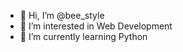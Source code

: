 - 👋 Hi, I’m @bee_style
- 👀 I’m interested in Web Development
- 🌱 I’m currently learning Python


<!---
bee101-dev/bee101-dev is a ✨ special ✨ repository because its `README.md` (this file) appears on your GitHub profile.
You can click the Preview link to take a look at your changes.
--->
